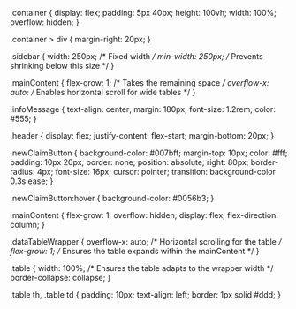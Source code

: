 .container {
  display: flex;
  padding: 5px 40px;
  height: 100vh;
  width: 100%;
  overflow: hidden;
}

.container > div {
  margin-right: 20px;
}

.sidebar {
  width: 250px; /* Fixed width */
  min-width: 250px; /* Prevents shrinking below this size */
}

.mainContent {
  flex-grow: 1; /* Takes the remaining space */
  overflow-x: auto; /* Enables horizontal scroll for wide tables */
}

.infoMessage {
  text-align: center;
  margin: 180px;
  font-size: 1.2rem;
  color: #555;
}

.header {
  display: flex;
  justify-content: flex-start;
  margin-bottom: 20px;
}

.newClaimButton {
  background-color: #007bff;
  margin-top: 10px;
  color: #fff;
  padding: 10px 20px;
  border: none;
  position: absolute;
  right: 80px;
  border-radius: 4px;
  font-size: 16px;
  cursor: pointer;
  transition: background-color 0.3s ease;
}

.newClaimButton:hover {
  background-color: #0056b3;
}







.mainContent {
  flex-grow: 1;
  overflow: hidden;
  display: flex;
  flex-direction: column;
}

.dataTableWrapper {
  overflow-x: auto; /* Horizontal scrolling for the table */
  flex-grow: 1; /* Ensures the table expands within the mainContent */
}

.table {
  width: 100%; /* Ensures the table adapts to the wrapper width */
  border-collapse: collapse;
}

.table th, .table td {
  padding: 10px;
  text-align: left;
  border: 1px solid #ddd;
}

